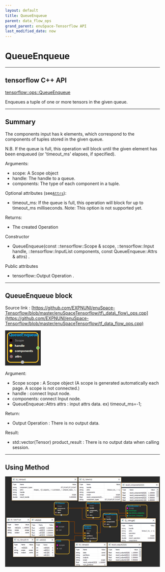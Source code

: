 ```yaml
--- 
layout: default 
title: QueueEnqueue 
parent: data_flow_ops 
grand_parent: enuSpace-Tensorflow API 
last_modified_date: now 
--- 
```


# QueueEnqueue

---

## tensorflow C++ API

[tensorflow::ops::QueueEnqueue](https://www.tensorflow.org/api_docs/cc/class/tensorflow/ops/queue-enqueue)

Enqueues a tuple of one or more tensors in the given queue.

---

## Summary

The components input has k elements, which correspond to the components of tuples stored in the given queue.

N.B. If the queue is full, this operation will block until the given element has been enqueued \(or 'timeout\_ms' elapses, if specified\).

Arguments:

* scope: A Scope object
* handle: The handle to a queue.
* components: The type of each component in a tuple.

Optional attributes \(see[`Attrs`](https://www.tensorflow.org/api_docs/cc/struct/tensorflow/ops/queue-dequeue/attrs.html#structtensorflow_1_1ops_1_1_queue_dequeue_1_1_attrs)\):

* timeout\_ms: If the queue is full, this operation will block for up to timeout\_ms milliseconds. Note: This option is not supported yet.

Returns:

* The created Operation 

Constructor

* QueueEnqueue\(const ::tensorflow::Scope & scope, ::tensorflow::Input handle, ::tensorflow::InputList components, const QueueEnqueue::Attrs & attrs\) .

Public attributes

* tensorflow::Output Operation .

---

## QueueEnqueue block

Source link : [https://github.com/EXPNUNI/enuSpace-Tensorflow/blob/master/enuSpaceTensorflow/tf\_data\_flow\_ops.cpp](https://github.com/EXPNUNI/enuSpace-Tensorflow/blob/master/enuSpaceTensorflow/tf_data_flow_ops.cpp)

![](../assets/dataflow_QueueEnque_Symbol.png)

Argument:

* Scope scope : A Scope object \(A scope is generated automatically each page. A scope is not connected.\)
* handle : connect  Input node.
* components: connect  Input node.
* QueueEnqueue::Attrs attrs : input attrs data. ex\) timeout\_ms=-1;

Return:

* Output Operation : There is no output data.

Result:

* std::vector\(Tensor\) product\_result : There is no output data when calling session.

---

## Using Method

![](../assets/dataflow_DynamicPartition_Method.png)

